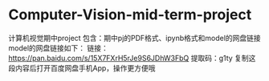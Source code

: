 # Computer-Vision-mid-term-project

计算机视觉期中project
包含：期中pj的PDF格式、ipynb格式和model的网盘链接
model的网盘链接如下：
链接：https://pan.baidu.com/s/15X7FXrH5rJe9S6JDhW3FbQ 
提取码：g1ty 
复制这段内容后打开百度网盘手机App，操作更方便哦
